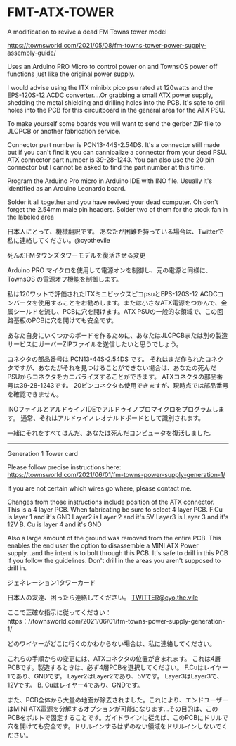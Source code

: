 # FMT-ATX-TOWER
A modification to revive a dead FM Towns tower model


https://townsworld.com/2021/05/08/fm-towns-tower-power-supply-assembly-guide/

Uses an Arduino PRO Micro to control power on and TownsOS power off functions just like the original power supply.

I would advise using the ITX minibix pico psu rated at 120watts and the EPS-120S-12 ACDC converter....Or grabbing a small ATX power supply, shedding the metal shielding and drilling holes into the PCB. It's safe to drill holes into the PCB for this circuitboard in the general area for the ATX PSU.

To make yourself some boards you will want to send the gerber ZIP file to JLCPCB or another fabrication service.  

Connector part number is PCN13-44S-2.54DS.  It's a connector still made but if you can't find it you can cannibalize a connector from your dead PSU.
ATX connector part number is 39-28-1243.  You can also use the 20 pin connector but I cannot be asked to find the part number at this time.

Program the Arduino Pro micro in Arduino IDE with INO file.  Usually it's identified as an Arduino Leonardo board.

Solder it all together and you have revived your dead computer. Oh don't forget the 2.54mm male pin headers. Solder two of them for the stock fan in the labeled area

日本人にとって、機械翻訳です。 あなたが困難を持っている場合は、Twitterで私に連絡してください。@cyothevile


死んだFMタウンズタワーモデルを復活させる変更

Arduino PRO マイクロを使用して電源オンを制御し、元の電源と同様に、TownsOS の電源オフ機能を制御します。

私は120ワットで評価されたITXミニビックスピコpsuとEPS-120S-12 ACDCコンバータを使用することをお勧めします。または小さなATX電源をつかんで、金属シールドを流し、PCBに穴を開けます。ATX PSUの一般的な領域で、この回路基板のPCBに穴を開けても安全です。


あなた自身にいくつかのボードを作るために、あなたはJLCPCBまたは別の製造サービスにガーバーZIPファイルを送信したいと思うでしょう。 

コネクタの部品番号は PCN13-44S-2.54DS です。 それはまだ作られたコネクタですが、あなたがそれを見つけることができない場合は、あなたの死んだPSUからコネクタをカニバライズすることができます。
ATXコネクタの部品番号は39-28-1243です。 20ピンコネクタも使用できますが、現時点では部品番号を確認できません。

INOファイルとアルドゥイノIDEでアルドゥイノプロマイクロをプログラムします。 通常、それはアルドゥイノレオナルドボードとして識別されます。

一緒にそれをすべてはんだ、あなたは死んだコンピュータを復活しました。


******************************************************

Generation 1 Tower card 



Please follow precise instructions here:  https://townsworld.com/2021/06/01/fm-towns-power-supply-generation-1/

If you are not certain which wires go where, please contact me.

Changes from those instructions include position of the ATX connector.  
This is a 4 layer PCB. When fabricating be sure to select 4 layer PCB.
F.Cu is layer 1 and it's GND
Layer2 is Layer 2 and it's 5V
Layer3 is Layer 3 and it's 12V
B. Cu is layer 4 and it's GND

Also a large amount of the ground was removed from the entire PCB. This enables the end user the option to disassemble a MINI ATX Power supply...and the intent is to bolt through this PCB.  It's safe to drill in this PCB if you follow the guidelines. Don't drill in the areas you aren't supposed to drill in.


ジェネレーション1タワーカード

日本人の友達、困ったら連絡してください。 TWITTER@cyo.the.vile

ここで正確な指示に従ってください：https：//townsworld.com/2021/06/01/fm-towns-power-supply-generation-1/

どのワイヤーがどこに行くのかわからない場合は、私に連絡してください。

これらの手順からの変更には、ATXコネクタの位置が含まれます。
これは4層PCBです。製造するときは、必ず4層PCBを選択してください。
F.Cuはレイヤー1であり、GNDです。
Layer2はLayer2であり、5Vです。
Layer3はLayer3で、12Vです。
B. Cuはレイヤー4であり、GNDです。

また、PCB全体から大量の地面が除去されました。これにより、エンドユーザーはMINI ATX電源を分解するオプションが可能になります...その目的は、このPCBをボルトで固定することです。ガイドラインに従えば、このPCBにドリルで穴を開けても安全です。ドリルインするはずのない領域をドリルインしないでください。
